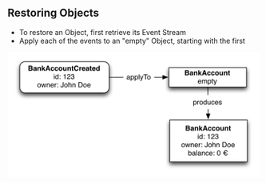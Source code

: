 ## Restoring Objects

- To restore an Object, first retrieve its Event Stream
- Apply each of the events to an "empty" Object, starting with the first

![Restore from EventStream 1](static/img/restore-from-eventstream-1.png)
